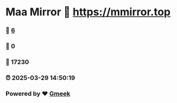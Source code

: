 # Maa Mirror :link: https://mmirror.top 
### :page_facing_up: [6](https://mmirror.top/tag.html) 
### :speech_balloon: 0 
### :hibiscus: 17230 
### :alarm_clock: 2025-03-29 14:50:19 
### Powered by :heart: [Gmeek](https://github.com/Meekdai/Gmeek)
